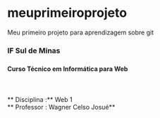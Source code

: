 # meuprimeiroprojeto
Meu primeiro projeto para aprendizagem sobre git

### IF Sul de Minas <h3>
#### Curso Técnico em Informática para Web <h4>
<br><br>
** Disciplina :** Web 1 <br>
** Professor  : Wagner Celso Josué** <br>


